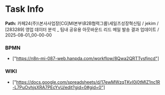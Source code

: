 # Task Info

**Path:** 카페24(주)\본사사업장\[CG]MI본부\B2B협력그룹\세일즈성장혁신팀 / jekim / [283289] 영업 데이터 분석 _ 팀내 공유용 아웃바운드 리드 메일 발송 결과 업데이트 / 2025-08-01_00-00-00

### BPMN
- ["https://n8n-mi-087-web.hanpda.com/workflow/8Qwa2QRTTysfjncd"]

### WIKI
- ["https://docs.google.com/spreadsheets/d/17ewMWzqTKvI0j0tMlZ1nc1R-L7PuOvhjsXRA7PEcYvU/edit?gid=0#gid=0"]

